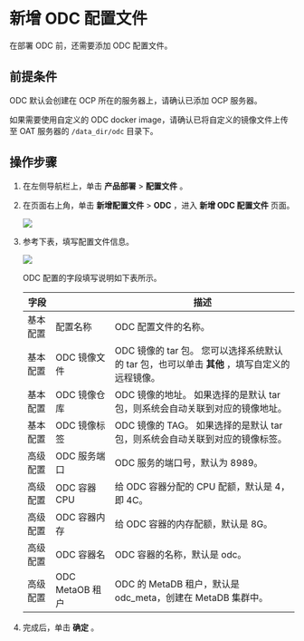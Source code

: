 新增 ODC 配置文件 
================================

在部署 ODC 前，还需要添加 ODC 配置文件。

前提条件 
-------------

ODC 默认会创建在 OCP 所在的服务器上，请确认已添加 OCP 服务器。

如果需要使用自定义的 ODC docker image，请确认已将自定义的镜像文件上传至 OAT 服务器的 `/data_dir/odc` 目录下。

操作步骤 
-------------

1. 在左侧导航栏上，单击 **产品部署** \> **配置文件** 。

   

2. 在页面右上角，单击 **新增配置文件** \> **ODC** ，进入 **新增 ODC 配置文件** 页面。

   ![](https://help-static-aliyun-doc.aliyuncs.com/assets/img/zh-CN/6953507061/p187665.png)
   

3. 参考下表，填写配置文件信息。

   ![](https://help-static-aliyun-doc.aliyuncs.com/assets/img/zh-CN/6953507061/p187666.png)

   ODC 配置的字段填写说明如下表所示。
   

   |         字段          ||                                     描述                                      |
   |------|---------------|-----------------------------------------------------------------------------|
   | 基本配置 | 配置名称          | ODC 配置文件的名称。                                                                |
   | 基本配置 | ODC 镜像文件      | ODC  镜像的 tar 包。  您可以选择系统默认的 tar 包，也可以单击 **其他** ，填写自定义的远程镜像。 |
   | 基本配置 | ODC 镜像仓库      | ODC  镜像的地址。  如果选择的是默认 tar 包，则系统会自动关联到对应的镜像地址。               |
   | 基本配置 | ODC 镜像标签      | ODC  镜像的 TAG。  如果选择的是默认 tar 包，则系统会自动关联到对应的镜像标签。             |
   | 高级配置 | ODC 服务端口      | ODC  服务的端口号，默认为 8989。                                                       |
   | 高级配置 | ODC 容器 CPU    | 给 ODC  容器分配的 CPU 配额，默认是 4，即 4C。                                             |
   | 高级配置 | ODC 容器内存      | 给 ODC 容器的内存配额，默认是 8G。                                                       |
   | 高级配置 | ODC 容器名       | ODC  容器的名称，默认是 odc。                                                         |
   | 高级配置 | ODC MetaOB 租户 | ODC 的 MetaDB 租户，默认是 odc_meta，创建在 MetaDB 集群中。                                |

   




<!-- -->

4. 完成后，单击 **确定** 。

   



